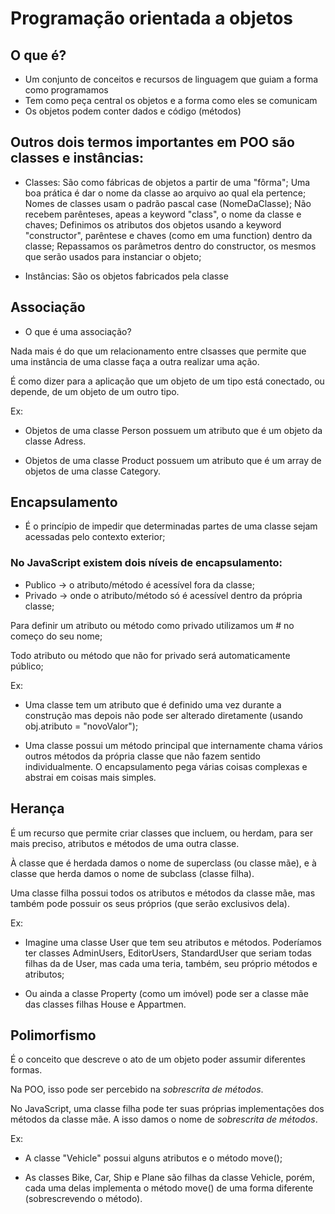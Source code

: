 # Programação orientada a objetos

## O que é?
- Um conjunto de conceitos e recursos de linguagem que guiam
a forma como programamos
- Tem como peça central os objetos e a forma como eles se comunicam
- Os objetos podem conter dados e código (métodos)

## Outros dois termos importantes em POO são classes e instâncias:
- Classes: 
São como fábricas de objetos a partir de uma "fôrma";
Uma boa prática é dar o nome da classe ao arquivo ao qual ela pertence;
Nomes de classes usam o padrão pascal case (NomeDaClasse);
Não recebem parênteses, apeas a keyword "class", o nome da classe e chaves;
Definimos os atributos dos objetos usando a keyword "constructor", parêntese e chaves (como em uma function)
dentro da classe;
Repassamos os parâmetros dentro do constructor, os mesmos que serão usados para instanciar o objeto;


- Instâncias: 
São os objetos fabricados pela classe


## Associação

- O que é uma associação?

Nada mais é do que um relacionamento entre clsasses que permite que
uma instância de uma classe faça a outra realizar uma ação.

É como dizer para a aplicação que um objeto de um tipo está 
conectado, ou depende, de um objeto de um outro tipo.

Ex:
- Objetos de uma classe Person possuem um atributo que é 
um objeto da classe Adress.

- Objetos de uma classe Product possuem um atributo 
que é um array  de objetos de uma classe Category.


## Encapsulamento

- É o princípio de impedir que determinadas partes de uma classe sejam acessadas
pelo contexto exterior;

### No JavaScript existem dois níveis de encapsulamento: 
- Publico -> o atributo/método é acessível fora da classe;
- Privado -> onde o atributo/método só é acessível dentro da própria classe;


Para definir um atributo ou método como privado utilizamos um # no começo do seu nome;

Todo atributo ou método que não for privado será automaticamente público;

Ex:
- Uma classe tem um atributo que é definido uma vez durante a construção mas depois
não pode ser alterado diretamente (usando obj.atributo = "novoValor");

- Uma classe possui um método principal que internamente chama vários outros 
métodos da própria classe que não fazem sentido individualmente. O encapsulamento
pega várias coisas complexas e abstrai em coisas mais simples.


## Herança
É um recurso que permite criar classes que incluem, ou  herdam, para ser mais preciso,
atributos e métodos de uma outra classe.

À classe que é herdada damos o nome de superclass (ou classe mãe), e à classe
que herda damos o nome de subclass (classe filha).

Uma classe filha possui todos os atributos e métodos da classe mãe,
mas também pode possuir os seus próprios (que serão exclusivos dela).

Ex:
- Imagine uma classe User que tem seu atributos e métodos. Poderíamos ter classes
AdminUsers, EditorUsers, StandardUser que seriam todas filhas da de User, mas cada uma teria, também,
seu próprio métodos e atributos;

- Ou ainda a classe Property (como um imóvel) pode ser a classe mãe
das classes filhas House e Appartmen.


## Polimorfismo

É o conceito que descreve o ato de um objeto poder assumir diferentes
formas.

Na POO, isso pode ser percebido na *sobrescrita de métodos*.

No JavaScript, uma classe filha pode ter suas próprias implementações dos
métodos da classe mãe. A isso damos o nome de *sobrescrita de métodos*.

Ex:
- A classe "Vehicle" possui alguns atributos e o método move();

- As classes Bike, Car, Ship e Plane são filhas da classe Vehicle, porém,
cada uma delas implementa o método move() de uma forma diferente (sobrescrevendo o método).





